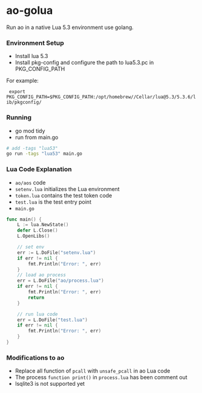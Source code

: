 # ao-golua

Run ao in a native Lua 5.3 environment use golang.

### Environment Setup
- Install lua 5.3
- Install pkg-config and configure the path to lua5.3.pc in PKG_CONFIG_PATH 

For example:

``` export PKG_CONFIG_PATH=$PKG_CONFIG_PATH:/opt/homebrew//Cellar/lua@5.3/5.3.6/lib/pkgconfig/```

### Running
- go mod tidy
- run from main.go

```bash
# add -tags "lua53"
go run -tags "lua53" main.go
```

### Lua Code Explanation
- `ao/aos` code
- `setenv.lua` initializes the Lua environment
- `token.lua` contains the test token code
- `test.lua` is the test entry point
- `main.go`
```go
func main() {
	L := lua.NewState()
	defer L.Close()
	L.OpenLibs()

	// set env
	err := L.DoFile("setenv.lua")
	if err != nil {
		fmt.Println("Error: ", err)
	}
	// load ao process
	err = L.DoFile("ao/process.lua")
	if err != nil {
		fmt.Println("Error: ", err)
		return
	}

	// run lua code
	err = L.DoFile("test.lua")
	if err != nil {
		fmt.Println("Error: ", err)
	}
}
```

### Modifications to ao

- Replace all function of ```pcall``` with ```unsafe_pcall``` in ao Lua code
- The process ```function print()``` in ```process.lua``` has been comment out
- lsqlite3 is not supported yet
